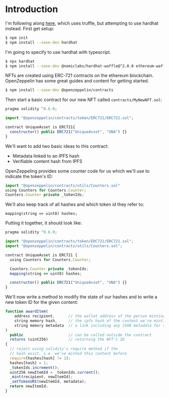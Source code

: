 # Introduction

I'm following along [here](https://medium.com/pinata/how-to-build-erc-721-nfts-with-ipfs-e76a21d8f914), which uses truffle, but attempting to use hardhat instead. First get setup:

```bash
$ npm init
$ npm install --save-dev hardhat
```
I'm going to specify to use hardhat with typescript.

```bash
$ npx hardhat 
$ npm install --save-dev @nomiclabs/hardhat-waffle@^2.0.0 ethereum-waffle@^3.0.0 chai@^4.2.0 @nomiclabs/hardhat-ethers@^2.0.0 ethers@^5.0.0
```

NFTs are created using ERC-721 contracts on the ethereum blockchain. OpenZeppelin has some great guides and content for getting started.

```bash
$ npm install --save-dev @openzeppelin/contracts
```
Then start a basic contract for our new NFT called `contracts/MyNewNFT.sol`:

```javascript
pragma solidity ^0.6.0;

import "@openzeppelin/contracts/token/ERC721/ERC721.sol";

contract UniqueAsset is ERC721{
  constructor() public ERC721("UniqueAsset", "UNA") {}
}
```

We'll want to add two basic ideas to this contract:

* Metadata linked to an IPFS hash
* Verifiable content hash from IPFS

OpenZeppeling provides some counter code for us which we'll use to indicate the token's ID:

```javascript
import "@openzeppelin/contracts/utils/Counters.sol"
using Counters for Counters.Counter;
Counters.Counter private _tokenIds;
```

We'll also keep track of all hashes and which token id they refer to:
```
mapping(string => uint8) hashes;
```
Putting it together, it should look like:

```javascript
pragma solidity ^0.6.0;

import "@openzeppelin/contracts/token/ERC721/ERC721.sol";
import "@openzeppelin/contracts/utils/Counters.sol";

contract UniqueAsset is ERC721 {
  using Counters for Counters.Counter;

  Counters.Counter private _tokenIds;
  mapping(string => uint8) hashes;

  constructor() public ERC721("UniqueAsset", "UNA") {}
}
```

We'll now write a method to modify the state of our hashes and to write a new token ID for the given content:

```javascript
function awardItem(
    address recipient,      // the wallet address of the person minting the NFT
    string memory hash,     // the ipfs hash of the content we're minting
    string memory metadata  // a link including any JSON metadata for the NFT asset
)
  public                    // can be called outside the contract
  returns (uint256)         // returning the NFT's ID
{
  // reject using solidity's require method if the
  // hash exist, i.e. we've minted this content before
  require(hashes[hash] != 1);
  hashes[hash] = 1;
  _tokenIds.increment();
  uint256 newItemId = _tokenIds.current();
  _mint(recipient, newItemId);
  _setTokenURI(newItemId, metadata);
  return newItemId;
}
```
